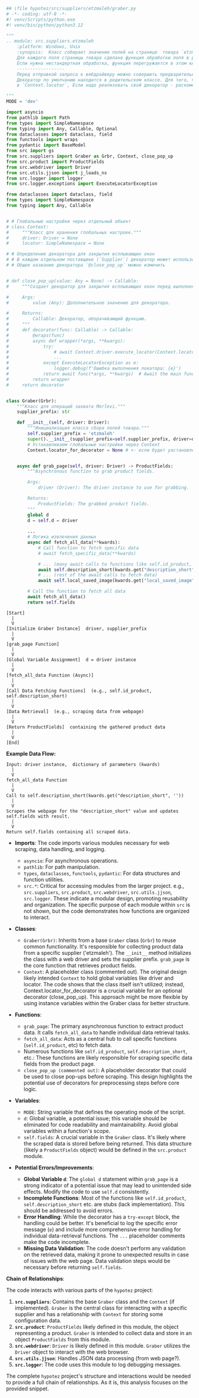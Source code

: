 ```python
## \file hypotez/src/suppliers/etzmaleh/graber.py
# -*- coding: utf-8 -*-
#! venv/Scripts/python.exe
#! venv/bin/python/python3.12

"""
.. module: src.suppliers.etzmaleh 
	:platform: Windows, Unix
	:synopsis:  Класс собирает значение полей на странице  товара `etzmaleh.co.il`. 
    Для каждого поля страницы товара сделана функция обработки поля в родительском классе.
    Если нужна нестандертная обработка, функция перегружается в этом классе.
    ------------------
    Перед отправкой запроса к вебдрайверу можно совершить предварительные действия через декоратор. 
    Декоратор по умолчанию находится в родительском классе. Для того, чтобы декоратор сработал надо передать значение 
    в `Context.locator`, Если надо реализовать свой декоратор - раскоментируйте строки с декоратором и переопределите его поведение

"""
MODE = 'dev'

import asyncio
from pathlib import Path
from types import SimpleNamespace
from typing import Any, Callable, Optional
from dataclasses import dataclass, field
from functools import wraps
from pydantic import BaseModel
from src import gs
from src.suppliers import Graber as Grbr, Context, close_pop_up
from src.product import ProductFields
from src.webdriver import Driver
from src.utils.jjson import j_loads_ns
from src.logger import logger
from src.logger.exceptions import ExecuteLocatorException

from dataclasses import dataclass, field
from types import SimpleNamespace
from typing import Any, Callable


# # Глобальные настройки через отдельный объект
# class Context:
#     """Класс для хранения глобальных настроек."""
#     driver: Driver = None
#     locator: SimpleNamespace = None

# # Определение декоратора для закрытия всплывающих окон
# # В каждом отдельном поставщике (`Supplier`) декоратор может использоваться в индивидуальных целях
# # Общее название декоратора `@close_pop_up` можно изменить 


# def close_pop_up(value: Any = None) -> Callable:
#     """Создает декоратор для закрытия всплывающих окон перед выполнением основной логики функции.

#     Args:
#         value (Any): Дополнительное значение для декоратора.

#     Returns:
#         Callable: Декоратор, оборачивающий функцию.
#     """
#     def decorator(func: Callable) -> Callable:
#         @wraps(func)
#         async def wrapper(*args, **kwargs):
#             try:
#                 # await Context.driver.execute_locator(Context.locator.close_pop_up)  # Await async pop-up close  
#                 ... 
#             except ExecuteLocatorException as e:
#                 logger.debug(f'Ошибка выполнения локатора: {e}')
#             return await func(*args, **kwargs)  # Await the main function
#         return wrapper
#     return decorator


class Graber(Grbr):
    """Класс для операций захвата Morlevi."""
    supplier_prefix: str

    def __init__(self, driver: Driver):
        """Инициализация класса сбора полей товара."""
        self.supplier_prefix = 'etzmaleh'
        super().__init__(supplier_prefix=self.supplier_prefix, driver=driver)
        # Устанавливаем глобальные настройки через Context
        Context.locator_for_decorator = None # <- если будет уастановлено значение - то оно выполнится в декораторе `@close_pop_up`


    async def grab_page(self, driver: Driver) -> ProductFields:
        """Asynchronous function to grab product fields.

        Args:
            driver (Driver): The driver instance to use for grabbing.

        Returns:
            ProductFields: The grabbed product fields.
        """
        global d
        d = self.d = driver  
        
        ...
        # Логика извлечения данных
        async def fetch_all_data(**kwards):
            # Call function to fetch specific data
            # await fetch_specific_data(**kwards)  

            # ... (many await calls to functions like self.id_product, self.description_short, etc.)
            await self.description_short(kwards.get("description_short", ''))
            # ... (rest of the await calls to fetch data)
            await self.local_saved_image(kwards.get("local_saved_image", ''))

        # Call the function to fetch all data
        await fetch_all_data()
        return self.fields


```

**<algorithm>**

```
[Start]
  |
  V
[Initialize Graber Instance]  driver, supplier_prefix
  |
  V
[grab_page Function]
  |
  V
[Global Variable Assignment]  d = driver instance
  |
  V
[fetch_all_data Function (Async)]
  |  
  V
[Call Data Fetching Functions]  (e.g., self.id_product, self.description_short)
  |
  V
[Data Retrieval]  (e.g., scraping data from webpage)
  |
  V
[Return ProductFields]  containing the gathered product data
  |
  V
[End]
```

**Example Data Flow:**

```
Input: driver instance,  dictionary of parameters (kwards)
  |  
  V
fetch_all_data Function
  |
  V
Call to self.description_short(kwards.get("description_short", ''))
  |
  V
Scrapes the webpage for the "description_short" value and updates self.fields with result.
  |
  V
Return self.fields containing all scraped data.
```


**<explanation>**

* **Imports**: The code imports various modules necessary for web scraping, data handling, and logging.
    * `asyncio`: For asynchronous operations.
    * `pathlib`: For path manipulation.
    * `types`, `dataclasses`, `functools`, `pydantic`: For data structures and function utilities.
    * `src.*`:  Critical for accessing modules from the larger project.  e.g., `src.suppliers`, `src.product`, `src.webdriver`, `src.utils.jjson`, `src.logger`. These indicate a modular design, promoting reusability and organization.  The specific purpose of each module within `src` is not shown, but the code demonstrates how functions are organized to interact.
* **Classes**:
    * `Graber(Grbr)`: Inherits from a base `Graber` class (`Grbr`) to reuse common functionality. It's responsible for collecting product data from a specific supplier ('etzmaleh').  The `__init__` method initializes the class with a web driver and sets the supplier prefix. `grab_page` is the core function that retrieves product fields.
    * `Context`: A placeholder class (commented out).  The original design likely intended `Context` to hold global variables like driver and locator. The code shows that the class itself isn't utilized; instead, Context.locator_for_decorator is a crucial variable for an optional decorator (close_pop_up). This approach might be more flexible by using instance variables within the Graber class for better structure.
* **Functions**:
    * `grab_page`: The primary asynchronous function to extract product data. It calls `fetch_all_data` to handle individual data retrieval tasks.
    * `fetch_all_data`:  Acts as a central hub to call specific functions (`self.id_product`, etc) to fetch data.
    *  Numerous functions like `self.id_product`, `self.description_short`, etc.: These functions are likely responsible for scraping specific data fields from the product page.
    * `close_pop_up (commented out)`: A placeholder decorator that could be used to close pop-ups before scraping. This design highlights the potential use of decorators for preprocessing steps before core logic.

* **Variables**:
    * `MODE`: String variable that defines the operating mode of the script.
    * `d`: Global variable, a potential issue; this variable should be eliminated for code readability and maintainability.  Avoid global variables within a function's scope.
    * `self.fields`: A crucial variable in the `Graber` class. It's likely where the scraped data is stored before being returned.  This data structure (likely a `ProductFields` object) would be defined in the `src.product` module.

* **Potential Errors/Improvements**:
    * **Global Variable `d`**: The `global d` statement within `grab_page` is a strong indicator of a potential issue that may lead to unintended side effects.  Modify the code to use `self.d` consistently.
    * **Incomplete Functions**: Most of the functions like `self.id_product`, `self.description_short` etc. are stubs (lack implementation). This should be addressed to avoid errors.
    * **Error Handling**:  While the decorator has a `try-except` block, the handling could be better. It's beneficial to log the specific error message (`e`) and include more comprehensive error handling for individual data-retrieval functions.  The `...` placeholder comments make the code incomplete.
    * **Missing Data Validation**: The code doesn't perform any validation on the retrieved data, making it prone to unexpected results in case of issues with the web page.  Data validation steps would be necessary before returning `self.fields`.


**Chain of Relationships**:

The code interacts with various parts of the `hypotez` project:

1. **`src.suppliers`**: Contains the base `Graber` class and the `Context` (if implemented). `Graber` is the central class for interacting with a specific supplier and has a relationship with `Context` for storing some configuration data.
2. **`src.product`**: `ProductFields` likely defined in this module, the object representing a product. `Graber` is intended to collect data and store in an object `ProductFields` from this module.
3. **`src.webdriver`**: `Driver` is likely defined in this module. `Graber` utilizes the `Driver` object to interact with the web browser.
4. **`src.utils.jjson`**: Handles JSON data processing (from web page?).
5. **`src.logger`**: The code uses this module to log debugging messages.

The complete `hypotez` project's structure and interactions would be needed to provide a full chain of relationships.  As it is, this analysis focuses on the provided snippet.